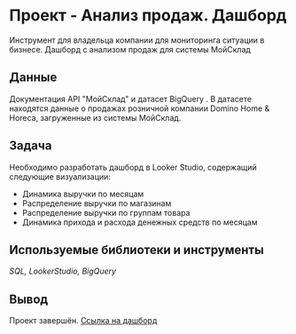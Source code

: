 # Проект - Анализ продаж. Дашборд
Инструмент для владельца компании для мониторинга ситуации в бизнесе. Дашборд с анализом продаж для системы МойСклад


## Данные

Документация API "МойСклад" и датасет BigQuery .
В датасете находятся данные о продажах розничной компании Domino Home & Horeca, загруженные из системы МойСклад.


## Задача

Необходимо разработать дашборд в Looker Studio, содержащий следующие визуализации:
- Динамика выручки по месяцам
- Распределение выручки по магазинам
- Распределение выручки по группам товара
- Динамика прихода и расхода денежных средств по месяцам


## Используемые библиотеки и инструменты
*SQL, LookerStudio, BigQuery*

## Вывод
Проект завершён.
[Ссылка на дашборд](https://lookerstudio.google.com/reporting/4c6f75e6-a795-41e6-ae78-54fd1c9e87cd)
